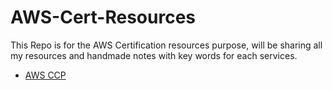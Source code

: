 # AWS-Cert-Resources
This Repo is for the AWS Certification resources purpose, will be sharing all my resources and handmade notes with key words for each services.
- [AWS CCP]()
